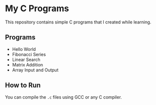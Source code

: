 

# My C Programs

This repository contains simple C programs that I created while learning.

## Programs

- Hello World
- Fibonacci Series
- Linear Search
- Matrix Addition
- Array Input and Output

## How to Run

You can compile the `.c` files using GCC or any C compiler.
